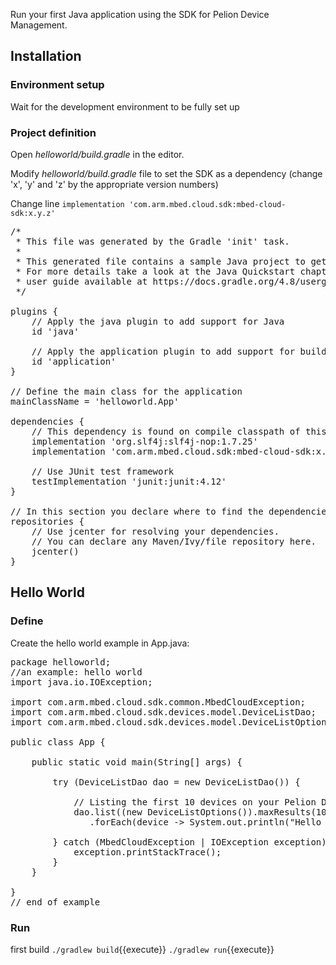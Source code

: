 Run your first Java application using the SDK for Pelion Device Management.

## Installation

### Environment setup
Wait for the development environment to be fully set up

### Project definition

Open _helloworld/build.gradle_ in the editor.

Modify _helloworld/build.gradle_ file to set the SDK as a dependency (change 'x', 'y' and 'z' by the appropriate version numbers)

Change line `implementation 'com.arm.mbed.cloud.sdk:mbed-cloud-sdk:x.y.z'`

<pre class="file" data-filename="helloworld/build.gradle" data-target="replace">
/*
 * This file was generated by the Gradle 'init' task.
 *
 * This generated file contains a sample Java project to get you started.
 * For more details take a look at the Java Quickstart chapter in the Gradle
 * user guide available at https://docs.gradle.org/4.8/userguide/tutorial_java_projects.html
 */

plugins {
    // Apply the java plugin to add support for Java
    id 'java'

    // Apply the application plugin to add support for building an application
    id 'application'
}

// Define the main class for the application
mainClassName = 'helloworld.App'

dependencies {
    // This dependency is found on compile classpath of this component and consumers.
    implementation 'org.slf4j:slf4j-nop:1.7.25'
    implementation 'com.arm.mbed.cloud.sdk:mbed-cloud-sdk:x.y.z'

    // Use JUnit test framework
    testImplementation 'junit:junit:4.12'
}

// In this section you declare where to find the dependencies of your project
repositories {
    // Use jcenter for resolving your dependencies.
    // You can declare any Maven/Ivy/file repository here.
    jcenter()
}
</pre>



## Hello World

### Define

Create the hello world example in App.java:

<pre class="file" data-filename="helloworld/src/main/java/helloworld/App.java" data-target="replace">
package helloworld;
//an example: hello world
import java.io.IOException;

import com.arm.mbed.cloud.sdk.common.MbedCloudException;
import com.arm.mbed.cloud.sdk.devices.model.DeviceListDao;
import com.arm.mbed.cloud.sdk.devices.model.DeviceListOptions;

public class App {

    public static void main(String[] args) {

        try (DeviceListDao dao = new DeviceListDao()) {

            // Listing the first 10 devices on your Pelion Device Management account
            dao.list((new DeviceListOptions()).maxResults(10))
               .forEach(device -> System.out.println("Hello device " + device.getName()));

        } catch (MbedCloudException | IOException exception) {
            exception.printStackTrace();
        }
    }

}
// end of example
</pre>


### Run

first build
`./gradlew build`{{execute}}
`./gradlew run`{{execute}}

